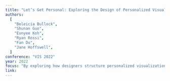 ```yaml
---
title: "Let’s Get Personal: Exploring the Design of Personalized Visualizations"
authors:
  [
    "Beleicia Bullock",
    "Shunan Guo",
    "Eunyee Koh",
    "Ryan Rossi",
    "Fan Du",
    "Jane Hoffswell",
  ]
conference: "VIS 2022"
year: 2022
focus: "By exploring how designers structure personalized visualizations - or popular media visualizations that allow news readers to segment data by attributes such as race, gender, and income - we identify under-utilized design mechanisms that may impact users' ability to explore and understand visualizations. Given that these visualizations provide readers with important insights on topics ranging from elections to public health, we use our findings to highlight design needs and research directions for more equitable and user-centered, personalized visualizations."
link:
---
```

